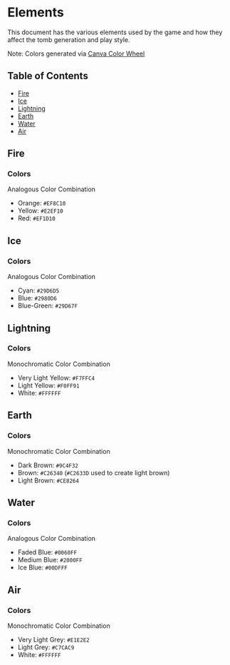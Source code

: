 # Elements

<p>
	This document has the various elements used by the game and how they affect the tomb generation and play style.
</p>

Note: Colors generated via [Canva Color Wheel](https://www.canva.com/colors/color-wheel/)

## Table of Contents

- [Fire](#fire)
- [Ice](#ice)
- [Lightning](#lightning)
- [Earth](#earth)
- [Water](#water)
- [Air](#air)

## Fire

### Colors

Analogous Color Combination

- Orange: `#EF8C10`
- Yellow: `#E2EF10`
- Red: `#EF1D10`

## Ice

### Colors

Analogous Color Combination

- Cyan: `#29D6D5`
- Blue: `#2980D6`
- Blue-Green: `#29D67F`

## Lightning

### Colors

Monochromatic Color Combination

- Very Light Yellow: `#F7FFC4`
- Light Yellow: `#F0FF91`
- White: `#FFFFFF`

## Earth

### Colors

Monochromatic Color Combination

- Dark Brown: `#9C4F32`
- Brown: `#C26340` (`#C2633D` used to create light brown)
- Light Brown: `#CE8264`

## Water

### Colors

Analogous Color Combination

- Faded Blue: `#0060FF`
- Medium Blue: `#2000FF`
- Ice Blue: `#00DFFF`

## Air

### Colors

Monochromatic Color Combination

- Very Light Grey: `#E1E2E2`
- Light Grey: `#C7CAC9`
- White: `#FFFFFF`